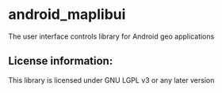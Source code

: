 android_maplibui
================

The user interface controls library for Android geo applications


License information:
-------------
This library is licensed under GNU LGPL v3 or any later version
